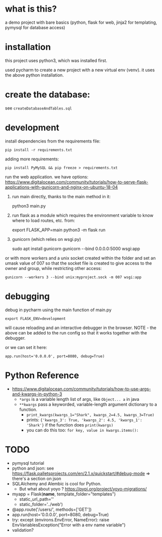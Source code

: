 # what is this?

a demo project with bare basics (python, flask for web, jinja2 for templating, pymysql for database access)

# installation

this project uses python3, which was installed first.

used pycharm to create a new project with a new virtual env (venv). it uses the above python installation.

# create the database:

see `createDatabaseAndTables.sql`

# development

install dependencies from the requirements file:

    pip install -r requirements.txt 

adding more requirements:

    pip install PyMySQL && pip freeze > requirements.txt

run the web application. we have options: https://www.digitalocean.com/community/tutorials/how-to-serve-flask-applications-with-gunicorn-and-nginx-on-ubuntu-18-04

1) run main directly, thanks to the main method in it:


    python3 main.py 

2) run flask as a module which requires the environment variable to know where to load routes, etc. from:


    export FLASK_APP=main
    python3 -m flask run

3) gunicorn (which relies on wsgi.py)


    sudo apt install gunicorn
    gunicorn --bind 0.0.0.0:5000 wsgi:app

or with more workers and a unix socket created within the folder and set an umask value of 007 so that the socket 
file is created to give access to the owner and group, while restricting other access:

    gunicorn --workers 3 --bind unix:myproject.sock -m 007 wsgi:app

# debugging

debug in pycharm using the main function of main.py

    export FLASK_ENV=development

will cause reloading and an interactive debugger in the browser. NOTE - the above can be added to the run config so
that it works together with the debugger.

or we can set it here:

    app.run(host='0.0.0.0', port=8080, debug=True)


# Python Reference

- https://www.digitalocean.com/community/tutorials/how-to-use-args-and-kwargs-in-python-3
  - `*args` is a variable length list of args, like `Object... a` in java
  - `**kwargs` pass a keyworded, variable-length argument dictionary to a function. 
    - `print_kwargs(kwargs_1="Shark", kwargs_2=4.5, kwargs_3=True)`
    - prints: `{'kwargs_3': True, 'kwargs_2': 4.5, 'kwargs_1': 'Shark'}` if the function does `print(kwargs)`
    - you can do this too: `for key, value in kwargs.items():`

# TODO 

- pymysql tutorial
- python and json: see https://flask.palletsprojects.com/en/2.1.x/quickstart/#debug-mode => there's a section on json
- SQLAlchemy and Alembic is cool for Python.
  - But what about yoyo ? https://pypi.org/project/yoyo-migrations/
- myapp = Flask(__name__, template_folder="templates")
  - static_url_path=''
  - static_folder='../web')
- @app.route('/users/<id>', methods=['GET'])
- app.run(host='0.0.0.0', port=8080, debug=True)
- try:  except (environs.EnvError, NameError): raise EnvVariablesException("Error with a env name variable")
- validation?
